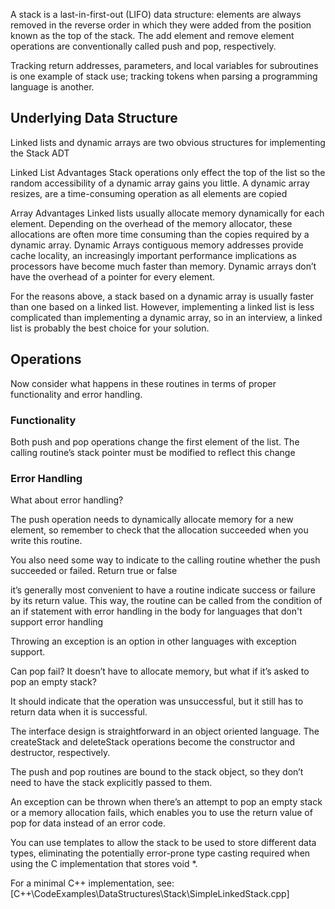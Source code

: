 A stack is a last-in-first-out (LIFO) data structure: elements are always removed in the reverse order in which they were added from the position known as the top of the stack. The add element and remove element operations are conventionally called push and pop, respectively.

Tracking return addresses, parameters, and local variables for subroutines is one example of stack use; tracking tokens when parsing a programming language is another.

## Underlying Data Structure
Linked lists and dynamic arrays are two obvious structures for implementing the Stack ADT

Linked List Advantages
	Stack operations only effect the top of the list so the random accessibility of a dynamic array gains you little.
	A dynamic array resizes, are a time-consuming operation as all elements are copied


Array Advantages
	Linked lists usually allocate memory dynamically for each element. Depending on the overhead of the memory allocator, these allocations are often more time consuming than the copies required by a dynamic array.
	Dynamic Arrays contiguous memory addresses provide cache locality, an increasingly important performance implications as processors have become much faster than memory.
 	Dynamic arrays don’t have the overhead of a pointer for every element.

For the reasons above, a stack based on a dynamic array is usually faster than one based on a linked list. However, implementing a linked list is less complicated than implementing a dynamic array, so in an interview, a linked list is probably the best choice for your solution.


## Operations
Now consider what happens in these routines in terms of proper functionality and error handling.

### Functionality
Both push and pop operations change the first element of the list. The calling routine’s stack pointer must be modified to reflect this change

### Error Handling
What about error handling?

The push operation needs to dynamically allocate memory for a new element, so remember to check that the allocation succeeded when you write this routine.

You also need some way to indicate to the calling routine whether the push succeeded or failed.
Return true or false

it’s generally most convenient to have a routine indicate success or failure by its return value. This way, the routine can be called from the condition of an if statement with error handling in the body for languages that don't support error handling

Throwing an exception is an option in other languages with exception support.

Can pop fail?
It doesn’t have to allocate memory, but what if it’s asked to pop an empty stack?

It should indicate that the operation was unsuccessful, but it still has to return data when it is successful.

The interface design is straightforward in an object oriented language. The createStack and deleteStack operations become the constructor and
destructor, respectively.

The push and pop routines are bound to the stack object, so they don’t need to have the stack explicitly passed to them.

An exception can be thrown when there’s an attempt to pop an empty stack or a memory allocation fails, which enables you to use the return value of pop for data instead of an error code.

You can use templates to allow the stack to be used to store different data types, eliminating the potentially error-prone type casting required when using the C implementation that stores void *.

For a minimal C++ implementation, see:
[C++\CodeExamples\DataStructures\Stack\SimpleLinkedStack.cpp]
